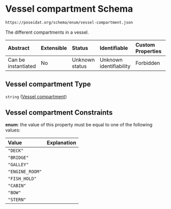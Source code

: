 # Vessel compartment Schema

```txt
https://poseidat.org/schema/enum/vessel-compartment.json
```

The different compartments in a vessel.

| Abstract            | Extensible | Status         | Identifiable            | Custom Properties | Additional Properties | Access Restrictions | Defined In                                                                             |
| :------------------ | :--------- | :------------- | :---------------------- | :---------------- | :-------------------- | :------------------ | :------------------------------------------------------------------------------------- |
| Can be instantiated | No         | Unknown status | Unknown identifiability | Forbidden         | Allowed               | none                | [vessel-compartment.json](schemas/enum/vessel-compartment.json "open original schema") |

## Vessel compartment Type

`string` ([Vessel compartment](vessel-compartment.md))

## Vessel compartment Constraints

**enum**: the value of this property must be equal to one of the following values:

| Value           | Explanation |
| :-------------- | :---------- |
| `"DECK"`        |             |
| `"BRIDGE"`      |             |
| `"GALLEY"`      |             |
| `"ENGINE_ROOM"` |             |
| `"FISH_HOLD"`   |             |
| `"CABIN"`       |             |
| `"BOW"`         |             |
| `"STERN"`       |             |
